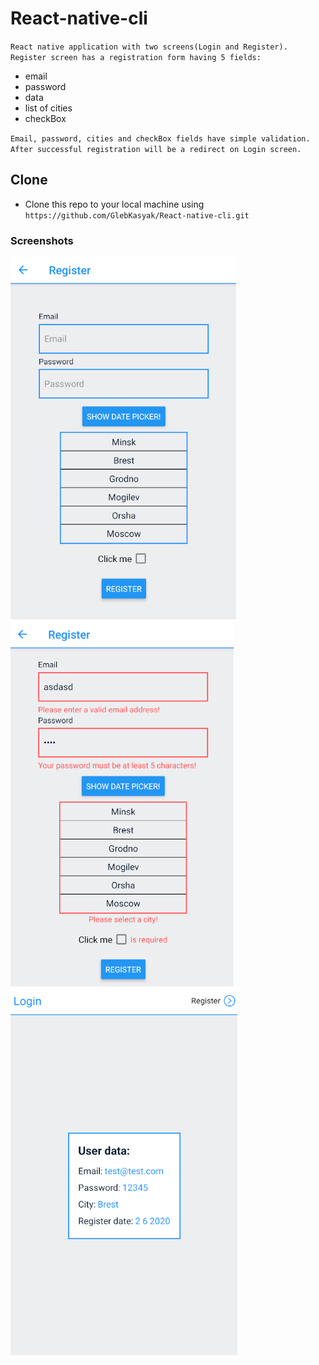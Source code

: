# React-native-cli
`React native application with two screens(Login and Register). Register screen has a registration form having 5 fields:`
+ email
+ password 
+ data
+ list of cities
+ checkBox

`Email, password, cities and checkBox fields have simple validation. After successful registration will be a redirect on Login screen.`

## Clone
+ Clone this repo to your local machine using `https://github.com/GlebKasyak/React-native-cli.git`

### Screenshots
![alt-текст](https://github.com/GlebKasyak/React-native-cli/blob/master/src/assets/images/register_default.png "default register screen") 
![alt-текст](https://github.com/GlebKasyak/React-native-cli/blob/master/src/assets/images/register_with_validation.png "register screen with validation")
![alt-текст](https://github.com/GlebKasyak/React-native-cli/blob/master/src/assets/images/login_with_data.png "login screen")


